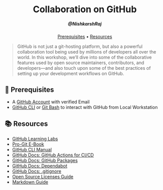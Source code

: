 <h1 align="center">Collaboration on GitHub</h1>
<h5 align="center">@NishkarshRaj</h3>

<p align="center">
  <a href="#mega-prerequisites">Prerequisites</a> •  
  <a href="#books-resources">Resources</a>
</p>

> GitHub is not just a git-hosting platform, but also a powerful collaboration tool being used by millions of developers all over the world. In this workshop, we’ll dive into some of the collaborative features used by open source maintainers, contributors, and developers—and also touch upon some of the best practices of setting up your development workflows on GitHub.

## :mega: Prerequisites
- A [GitHub Account](https://www.github.com/join) with verified Email
- [GitHub CLI](https://cli.github.com/) or [Git Bash](https://git-scm.com/downloads) to interact with GitHub from Local Workstation 

## :books: Resources
- [GitHub Learning Labs](https://lab.github.com/)
- [Pro-Git E-Book](https://git-scm.com/book/en/v2 )
- [GitHub CLI Manual](https://cli.github.com/manual/index)
- [GitHub Docs: GitHub Actions for CI/CD](https://docs.github.com/en/actions)
- [GitHub Docs: GitHub Packages](https://docs.github.com/en/packages)
- [GitHub Docs: Dependabot](https://docs.github.com/en/code-security/supply-chain-security/about-dependabot-version-updates)
- [GitHub Docs: .gitignore](https://docs.github.com/en/github/using-git/ignoring-files)
- [Open Source Licenses Guide](https://opensource.org/licenses)
- [Markdown Guide](https://www.markdownguide.org/)